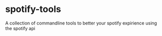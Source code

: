 # spotify-tools
A collection of commandline tools to better your spotify expirience using the spotify api
